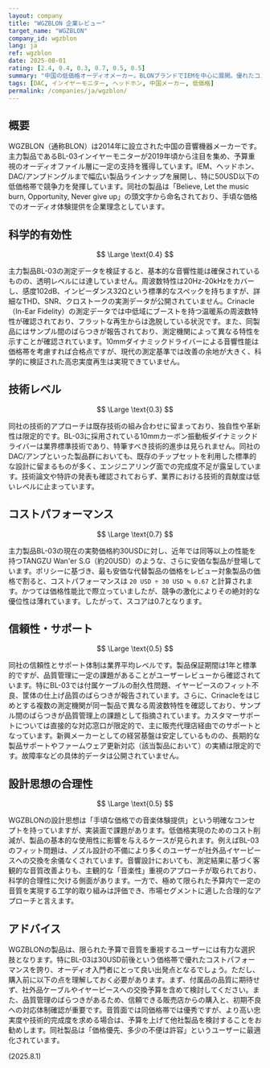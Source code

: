 ```yaml
---
layout: company
title: "WGZBLON 企業レビュー"
target_name: "WGZBLON"
company_id: wgzblon
lang: ja
ref: wgzblon
date: 2025-08-01
rating: [2.4, 0.4, 0.3, 0.7, 0.5, 0.5]
summary: "中国の低価格オーディオメーカー。BLONブランドでIEMを中心に展開。優れたコストパフォーマンスを特徴とするが、技術レベルと品質管理に課題"
tags: [DAC, インイヤーモニター, ヘッドホン, 中国メーカー, 低価格]
permalink: /companies/ja/wgzblon/
---
```

## 概要

WGZBLON（通称BLON）は2014年に設立された中国の音響機器メーカーです。主力製品であるBL-03インイヤーモニターが2019年頃から注目を集め、予算重視のオーディオファイル層に一定の支持を獲得しています。IEM、ヘッドホン、DAC/アンプドングルまで幅広い製品ラインナップを展開し、特に50USD以下の低価格帯で競争力を発揮しています。同社の製品は「Believe, Let the music burn, Opportunity, Never give up」の頭文字から命名されており、手頃な価格でのオーディオ体験提供を企業理念としています。

## 科学的有効性

$$ \Large \text{0.4} $$

主力製品BL-03の測定データを検証すると、基本的な音響性能は確保されているものの、透明レベルには達していません。周波数特性は20Hz-20kHzをカバーし、感度102dB、インピーダンス32Ωという標準的なスペックを持ちますが、詳細なTHD、SNR、クロストークの実測データが公開されていません。Crinacle（In-Ear Fidelity）の測定データでは中低域にブーストを持つ温暖系の周波数特性が確認されており、フラットな再生からは逸脱している状況です。また、同製品にはサンプル間のばらつきが報告されており、測定機関によって異なる特性を示すことが確認されています。10mmダイナミックドライバーによる音響性能は価格帯を考慮すれば合格点ですが、現代の測定基準では改善の余地が大きく、科学的に検証された高忠実度再生は実現できていません。

## 技術レベル

$$ \Large \text{0.3} $$

同社の技術的アプローチは既存技術の組み合わせに留まっており、独自性や革新性は限定的です。BL-03に採用されている10mmカーボン振動板ダイナミックドライバーは業界標準技術であり、特筆すべき技術的進歩は見られません。同社のDAC/アンプといった製品群においても、既存のチップセットを利用した標準的な設計に留まるものが多く、エンジニアリング面での完成度不足が露呈しています。技術論文や特許の発表も確認されておらず、業界における技術的貢献度は低いレベルに止まっています。

## コストパフォーマンス

$$ \Large \text{0.7} $$

主力製品BL-03の現在の実勢価格約30USDに対し、近年では同等以上の性能を持つTANGZU Wan'er S.G（約20USD）のような、さらに安価な製品が登場しています。ポリシーに基づき、最も安価な代替製品の価格をレビュー対象製品の価格で割ると、コストパフォーマンスは `20 USD ÷ 30 USD ≒ 0.67` と計算されます。かつては価格性能比で際立っていましたが、競争の激化によりその絶対的な優位性は薄れています。したがって、スコアは0.7となります。

## 信頼性・サポート

$$ \Large \text{0.5} $$

同社の信頼性とサポート体制は業界平均レベルです。製品保証期間は1年と標準的ですが、品質管理に一定の課題があることがユーザーレビューから確認されています。特にBL-03では付属ケーブルの耐久性問題、イヤーピースのフィット不良、筐体の仕上げ品質のばらつきが報告されています。さらに、Crinacleをはじめとする複数の測定機関が同一製品で異なる周波数特性を確認しており、サンプル間のばらつきが品質管理上の課題として指摘されています。カスタマーサポートについては直接的な対応窓口が限定的で、主に販売代理店経由でのサポートとなっています。新興メーカーとしての経営基盤は安定しているものの、長期的な製品サポートやファームウェア更新対応（該当製品において）の実績は限定的です。故障率などの具体的データは公開されていません。

## 設計思想の合理性

$$ \Large \text{0.5} $$

WGZBLONの設計思想は「手頃な価格での音楽体験提供」という明確なコンセプトを持っていますが、実装面で課題があります。低価格実現のためのコスト削減が、製品の基本的な使用性に影響を与えるケースが見られます。例えばBL-03のフィット問題は、ノズル設計の不備により多くのユーザーが社外品イヤーピースへの交換を余儀なくされています。音響設計においても、測定結果に基づく客観的な音質改善よりも、主観的な「音楽性」重視のアプローチが取られており、科学的合理性に欠ける側面があります。一方で、極めて限られた予算内で一定の音質を実現する工学的取り組みは評価でき、市場セグメントに適した合理的なアプローチと言えます。

## アドバイス

WGZBLONの製品は、限られた予算で音質を重視するユーザーには有力な選択肢となります。特にBL-03は30USD前後という価格帯で優れたコストパフォーマンスを誇り、オーディオ入門者にとって良い出発点となるでしょう。ただし、購入前に以下の点を理解しておく必要があります。まず、付属品の品質に期待せず、社外品ケーブルやイヤーピースへの交換予算を含めて検討してください。また、品質管理のばらつきがあるため、信頼できる販売店からの購入と、初期不良への対応体制確認が重要です。音質面では同価格帯では優秀ですが、より高い忠実度や技術的完成度を求める場合は、予算を上げて他社製品を検討することをお勧めします。同社製品は「価格優先、多少の不便は許容」というユーザーに最適化されています。

(2025.8.1)
